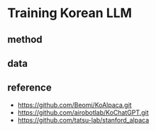 # Training Korean LLM
## method

## data

## reference
- https://github.com/Beomi/KoAlpaca.git
- https://github.com/airobotlab/KoChatGPT.git
- https://github.com/tatsu-lab/stanford_alpaca